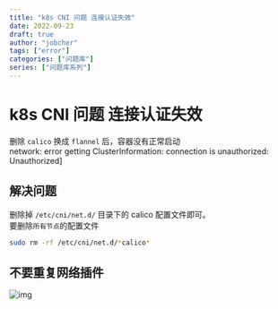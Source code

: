 ```yaml
---
title: "k8s CNI 问题 连接认证失效"
date: 2022-09-23
draft: true
author: "jobcher"
tags: ["error"]
categories: ["问题库"]
series: ["问题库系列"]
---
```

# k8s CNI 问题 连接认证失效
删除 `calico` 换成 `flannel` 后，容器没有正常启动  
network: error getting ClusterInformation: connection is unauthorized: Unauthorized]

## 解决问题
删除掉 `/etc/cni/net.d/` 目录下的 calico 配置文件即可。  
要删除`所有节点`的配置文件  
```sh
sudo rm -rf /etc/cni/net.d/*calico*
```

## 不要重复网络插件
![img](https://pic.jitudisk.com/public/2022/09/22/a4d8cc49f1c84.jpg)